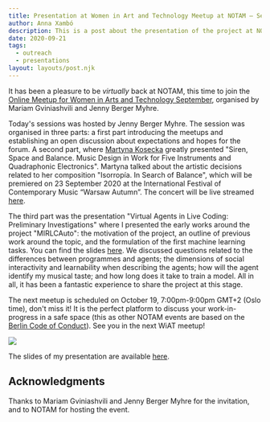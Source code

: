 ```yaml
---
title: Presentation at Women in Art and Technology Meetup at NOTAM – September 21, 2020
author: Anna Xambó
description: This is a post about the presentation of the project at NOTAM.
date: 2020-09-21
tags:
  - outreach
  - presentations  
layout: layouts/post.njk
---
```


It has been a pleasure to be *virtually* back at NOTAM, this time to join the [Online Meetup for Women in Arts and Technology September](https://notam.no/event/online-meetup-for-women-in-arts-and-technology/), organised by Mariam Gviniashvili and Jenny Berger Myhre. 

Today's sessions was hosted by Jenny Berger Myhre. The session was organised in three parts: a first part introducing the meetups and establishing an open discussion about expectations and hopes for the forum. A second part, where [Martyna Kosecka](http://www.martynakosecka.com/) greatly presented "Siren, Space and Balance. Music Design in Work for Five Instruments and Quadraphonic Electronics". Martyna talked about the artistic decisions related to her composition "Isorropía. In Search of Balance", which will be premiered on 23 September 2020 at the International Festival of Contemporary Music “Warsaw Autumn”. The concert will be live streamed [here](http://warszawska-jesien.art.pl/en/2020/programme-and-tickets/program/23-09/formy-zenskie).

The third part was the presentation "Virtual Agents in Live Coding: Preliminary Investigations" where I presented the early works around the project "MIRLCAuto": the motivation of the project, an outline of previous work around the topic, and the formulation of the first machine learning tasks. You can find the slides [here](/downloads/NOTAM-VAs-in-LC-21.09-2020.pdf). We discussed questions related to the differences between programmes and agents; the dimensions of social interactivity and learnability when describing the agents; how will the agent identify my musical taste; and how long does it take to train a model. All in all, it has been a fantastic experience to share the project at this stage. 

The next meetup is scheduled on October 19, 7:00pm-9:00pm GMT+2 (Oslo time), don't miss it! It is the perfect platform to discuss your work-in-progress in a safe space (this as other NOTAM events are based on the [Berlin Code of Conduct](ttps://berlincodeofconduct.org/)). See you in the next WiAT meetup!

<img src="../../img/pres-WiAT-meetup-09-21-2020.jpg" class="responsive" />

The slides of my presentation are available [here](/downloads/NOTAM-VAs-in-LC-21.09-2020.pdf).


## Acknowledgments

Thanks to Mariam Gviniashvili and Jenny Berger Myhre for the invitation, and to NOTAM for hosting the event.

